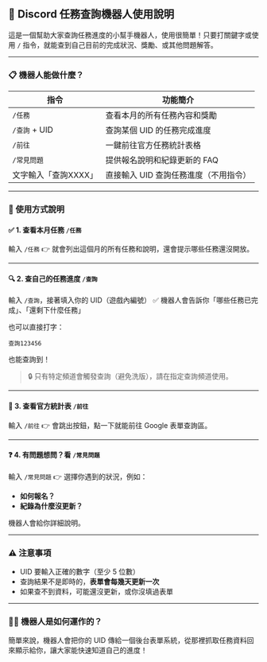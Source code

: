 <!--
---
title: Gradio Discord Bot Server
emoji: 📚
colorFrom: purple
colorTo: pink
sdk: gradio
sdk_version: 5.35.0
app_file: app.py
pinned: false
license: openrail
---

Check out the configuration reference at https://huggingface.co/docs/hub/spaces-config-reference
-->
## 🤖 Discord 任務查詢機器人使用說明

這是一個幫助大家查詢任務進度的小幫手機器人，使用很簡單！只要打關鍵字或使用 `/` 指令，就能查到自己目前的完成狀況、獎勵、或其他問題解答。

---

### 📋 機器人能做什麼？

| 指令           | 功能簡介                  |
| ------------ | --------------------- |
| `/任務`        | 查看本月的所有任務內容和獎勵        |
| `/查詢` + UID  | 查詢某個 UID 的任務完成進度      |
| `/前往`        | 一鍵前往官方任務統計表格          |
| `/常見問題`      | 提供報名說明和紀錄更新的 FAQ      |
| 文字輸入「查詢XXXX」 | 直接輸入 UID 查詢任務進度（不用指令） |

---

### 🧭 使用方式說明

#### ✅ 1. 查看本月任務 `/任務`

輸入 `/任務`
👉 就會列出這個月的所有任務和說明，還會提示哪些任務還沒開放。

---

#### 🔍 2. 查自己的任務進度 `/查詢`

輸入 `/查詢`，接著填入你的 UID（遊戲內編號）
✅ 機器人會告訴你「哪些任務已完成」、「還剩下什麼任務」

也可以直接打字：

```
查詢123456
```

也能查詢到！

> 🔒 只有特定頻道會觸發查詢（避免洗版），請在指定查詢頻道使用。

---

#### 📎 3. 查看官方統計表 `/前往`

輸入 `/前往`
👉 會跳出按鈕，點一下就能前往 Google 表單查詢區。

---

#### ❓ 4. 有問題想問？看 `/常見問題`

輸入 `/常見問題`
👉 選擇你遇到的狀況，例如：

* **如何報名？**
* **紀錄為什麼沒更新？**

機器人會給你詳細說明。

---

### ⚠️ 注意事項

* UID 要輸入正確的數字（至少 5 位數）
* 查詢結果不是即時的，**表單會每幾天更新一次**
* 如果查不到資料，可能還沒更新，或你沒填過表單

---

### 🧑‍💻 機器人是如何運作的？

簡單來說，機器人會把你的 UID 傳給一個後台表單系統，從那裡抓取任務資料回來顯示給你，讓大家能快速知道自己的進度！
